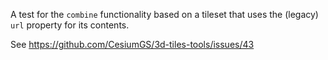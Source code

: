 A test for the `combine` functionality based on a tileset that uses
the (legacy) `url` property for its contents.

See https://github.com/CesiumGS/3d-tiles-tools/issues/43

